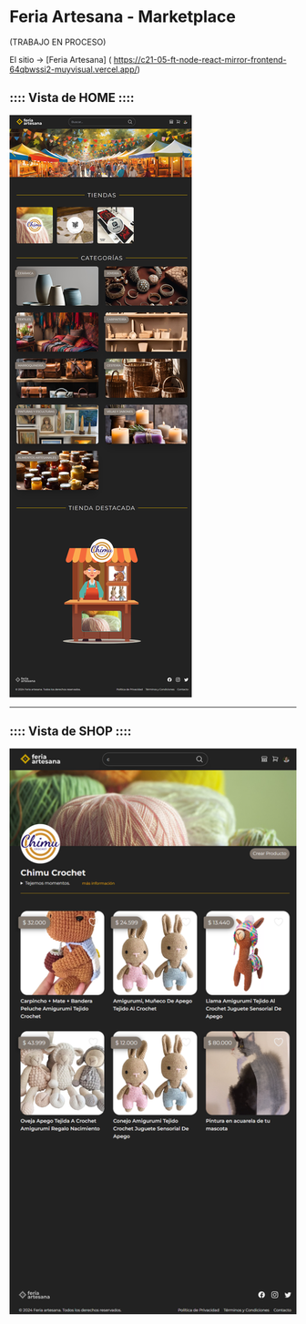 # Feria Artesana - Marketplace
(TRABAJO EN PROCESO)

El sitio -> [Feria Artesana] ( https://c21-05-ft-node-react-mirror-frontend-64qbwssi2-muyvisual.vercel.app/)

## :::: Vista de HOME ::::

![alt text](docs/home.png)



---

## :::: Vista de SHOP ::::

![alt text](docs/shop.png)

